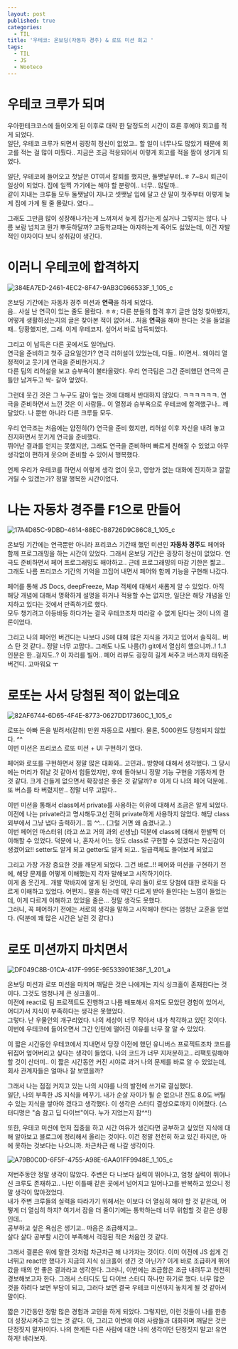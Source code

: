 ```yaml
---
layout: post
published: true
categories:
  - TIL
title: '우테코: 온보딩(자동차 경주) & 로또 미션 회고 '
tags:
  - TIL
  - JS
  - Wooteco
---
```


# 우테코 크루가 되며

우아한테크코스에 들어오게 된 이후로 대략 한 달정도의 시간이 흐른 후에야 회고를 적게 되었다.  
일단, 우테코 크루가 되면서 굉장히 정신이 없었고.. 할 일이 너무나도 많았기 때문에 회고를 적는 걸 많이 미뤘다.. 지금은 조금 적응되어서 이렇게 회고를 적을 짬이 생기게 되었다.

일단, 우테코에 들어오고 첫날은 OT여서 칼퇴를 했지만, 둘쨋날부터..ㅎ 7~8시 퇴근이 일상이 되었다. 집에 일찍 가기에는 해야 할 분량이.. 너무.. 많달까..  
같이 지내는 크루들 모두 둘쨋날이 지나고 셋쨋날 입에 달고 산 말이 첫주부터 이렇게 늦게 집에 가게 될 줄 몰랐다. 였다...

그래도 그만큼 많이 성장해나가는게 느껴져서 늦게 집가는게 싫거나 그렇지는 않다. 나름 보람 넘치고 뭔가 뿌듯하달까? 고등학교때는 야자하는게 죽어도 싫었는데, 이건 자발적인 야자이다 보니 성취감이 생긴다.

# 이러니 우테코에 합격하지

![384EA7ED-2461-4EC2-8F47-9AB3C966533F_1_105_c](https://github.com/soi-ha/soi-ha.github.io/assets/77609591/7421b124-efa5-4901-acca-cf356fc1e564)

온보딩 기간에는 자동차 경주 미션과 **연극**을 하게 되었다.  
음.. 사실 난 연극이 있는 줄도 몰랐다. ㅎㅎ; 다른 분들의 합격 후기 글만 엄청 찾아봤지, 어떻게 생활하셨는지의 글은 찾아본 적이 없어서.. 처음 **연극**을 해야 한다는 것을 들었을 때.. 당황했지만, 그래. 이게 우테코지. 싶어서 바로 납득되었다.

그리고 이 납득은 다른 곳에서도 일어났다.  
연극을 준비하고 첫주 금요일인가? 연극 리허설이 있었는데, 다들.. I이면서.. 왜이리 열정적이고 웃기게 연극을 준비한거지..?  
다른 팀의 리허설을 보고 승부욕이 불타올랐다. 우리 연극팀은 그간 준비했던 연극의 큰 틀만 남겨두고 싹- 갈아 엎었다.

그런데 웃긴 것은 그 누구도 갈아 엎는 것에 대해서 반대하지 않았다. ㅋㅋㅋㅋㅋㅋ.
연극을 준비하면서 느낀 것은 이 사람들.. 이 열정과 승부욕으로 우테코에 합격했구나.. 깨달았다. 나 뿐만 아니라 다른 크루들 모두.

우리 연극조는 처음에는 얌전히(?) 연극을 준비 했지만, 리허설 이후 자신을 내려 놓고 진지하면서 웃기게 연극을 준비했다.  
뛰어난 결과를 얻지는 못했지만, 그래도 연극을 준비하며 빠르게 친해질 수 있었고 아무 생각없이 편하게 웃으며 준비할 수 있어서 행복했다.

언제 우리가 우테코를 하면서 이렇게 생각 없이 웃고, 영양가 없는 대화에 진지하고 깔깔거릴 수 있겠는가? 정말 행복한 시간이었다.

# 나는 자동차 경주를 F1으로 만들어

![17A4D85C-9DBD-4614-88EC-B8726D9C86C8_1_105_c](https://github.com/soi-ha/soi-ha.github.io/assets/77609591/970c8565-62a3-466a-9bd4-70fc9ab314ec)

온보딩 기간에는 연극뿐만 아니라 프리코스 기간때 했던 미션인 **자동차 경주**도 페어와 함께 프로그래밍을 하는 시간이 있었다. 그래서 온보딩 기간은 굉장히 정신이 없었다. 연극도 준비하면서 페어 프로그래밍도 해야하고.. 근데 프로그래밍의 마감 기한은 짧고..  
그래도 나름 프리코스 기간의 기억을 끄집어 내면서 페어와 함께 기능을 구현해 나갔다.

페어를 통해 JS Docs, deepFreeze, Map 객체에 대해서 새롭게 알 수 있었다. 아직 해당 개념에 대해서 명확하게 설명을 하거나 적용할 수는 없지만, 일단은 해당 개념을 인지하고 있다는 것에서 만족하기로 했다.  
모두 챙기려고 아등바등 하다가는 결국 우테코조차 따라갈 수 없게 된다는 것이 나의 결론이었다.

그리고 나의 페어인 버건디는 나보다 JS에 대해 많은 지식을 가지고 있어서 솔직히.. 버스 탄 것 같다.. 정말 너무 고맙다.. 그래도 나도 나름(?) git에서 열심히 했으니까..! 1..1인분은 한..걸지도..? 이 자리를 빌어.. 페어 리뷰도 굉장히 길게 써주고 버스까지 태워준 버건디. 고마워요 ㅜ

# 로또는 사서 당첨된 적이 없는데요

![82AF6744-6D65-4F4E-8773-0627DD17360C_1_105_c](https://github.com/soi-ha/soi-ha.github.io/assets/77609591/ad905532-2cca-4c93-a79e-cb1bda209e0e)

로또는 아빠 돈을 빌려서(갈취) 만원 자동으로 사봤다. 물론, 5000원도 당첨되지 않았다. ^^  
이번 미션은 프리코스 로또 미션 + UI 구현하기 였다.

페어와 로또를 구현하면서 정말 많은 대화와.. 고민과.. 방향에 대해서 생각했다. 그 당시에는 머리가 쥐날 것 같아서 힘들었지만, 후에 돌아보니 정말 기능 구현을 기똥차게 한 것 같다. 크게 건들게 없으면서 확장성은 좋은 것 같달까?ㅎ 이게 다 나의 페어 덕분에.. 또 버스를 타 버렸지만.. 정말 너무 고맙다..

이번 미션을 통해서 class에서 private를 사용하는 이유에 대해서 조금은 알게 되었다. 이전에 나는 private라고 명시해두고선 전혀 private하게 사용하지 않았다. 해당 class 외부에서 그냥 냅다 출력하기.. 등 ^^... (그럴 거면 왜 숨겼나고..)  
이번 페어인 마스터위 (라고 쓰고 거의 과외 선생님) 덕분에 class에 대해서 한발짝 더 이해할 수 있었다. 덕분에 나, 혼자서 어느 정도 class로 구현할 수 있겠다는 자신감이 생겼어요!! setter도 알게 되고 getter도 알게 되고.. 일급객체도 들어보게 되었고

그리고 가장 가장 중요한 것을 깨닫게 되었다. 그건 바로..!! 페어와 미션을 구현하기 전에, 해당 문제를 어떻게 이해했는지 각자 말해보고 시작하기이다.  
이게 좀 웃긴게.. 개발 막바지에 알게 된 것인데, 우리 둘이 로또 당첨에 대한 로직을 다르게 이해하고 있었다. 어쩐지.. 말을 하는데 약간 다르게 받아 들인다는 느낌이 들었는데, 이게 다르게 이해하고 있었을 줄은... 정말 생각도 못했다.  
그러니, 꼭 페어하기 전에는 서로의 생각을 말하고 시작해야 한다는 엄청난 교훈을 얻었다. (덕분에 꽤 많은 시간은 날린 것 같다.)

# 로또 미션까지 마치면서

![DF049C8B-01CA-417F-995E-9E533901E38F_1_201_a](https://github.com/soi-ha/soi-ha.github.io/assets/77609591/06249d88-05a9-473f-8af6-3d51eb7d21f1)

온보딩 미션과 로또 미션을 마치며 깨달은 것은 나에게는 지식 싱크홀이 존재한다는 것이다. 그것도 엄청나게 큰 싱크홀이..  
이전에 react로 팀 프로젝트도 진행하고 나름 배포해서 유저도 모았던 경험이 있어서, 어디가서 지식이 부족하다는 생각은 못했었다.  
그렇다. 난 우물안의 개구리였다. 나의 세상이 너무 작아서 내가 착각하고 있던 것이다. 이번에 우테코에 들어오면서 그간 인턴에 떨어진 이유를 너무 잘 알 수 있었다.

이 짧은 시간동안 우테코에서 지내면서 당장 이전에 했던 유니버스 프로젝트조차 코드를 뒤집어 엎어버리고 싶다는 생각이 들었다. 나의 코드가 너무 지저분하고.. 리팩토링해야 할 것이 산더미.. 이 짧은 시간동안 커진 시야로 과거 나의 문제를 바로 알 수 있었는데, 회사 관계자들은 얼마나 잘 보였을까?

그래서 나는 점점 커지고 있는 나의 시야를 나의 발전에 쓰기로 결심했다.  
일단, 나의 부족한 JS 지식을 메꾸기. 내가 순살 자이가 될 순 없으니! 진도 8.0도 버틸 수 있는 지식을 쌓아야 겠다고 생각했다. 이 생각은 스터디 결성으로까지 이어졌다. (스터디명은 "숨 참고 딥 다이브"이다. 누가 지었는지 참^^!)

또한, 우테코 미션에 먼저 집중을 하고 시간 여유가 생긴다면 공부하고 싶었던 지식에 대해 알아보고 블로그에 정리해서 올리는 것이다. 이건 정말 천천히 하고 있긴 하지만, 아에 못하는 것보다는 나으니까. 차근차근 해 나갈 생각이다.

![A79B0C0D-6F5F-4755-A98E-6AA01FF9948E_1_105_c](https://github.com/soi-ha/soi-ha.github.io/assets/77609591/b1fcb339-9c01-4a70-9a38-6988b4160b4b)

저번주동안 정말 생각이 많았다. 주변은 다 나보다 실력이 뛰어나고, 엄청 실력이 뛰어나신 크루도 존재하고.. 나만 이틀째 같은 곳에서 넘어지고 일어나고를 반복하고 있으니 정말 생각이 많아졌었다.  
내가 주변 크루들의 실력을 따라가기 위해서는 이보다 더 열심히 해야 할 것 같은데, 어떻게 더 열심히 하지? 여기서 잠을 더 줄이기에는 통학하는데 너무 위험할 것 같은 상황인데..  
공부하고 싶은 욕심은 생기고.. 마음은 조급해지고..  
살다 살다 공부할 시간이 부족해서 걱정된 적은 처음인 것 같다.

그래서 결론은 위에 말한 것처럼 차근차근 해 나가자는 것이다. 이미 이전에 JS 쉽게 건너뛰고 react만 했다가 지금의 지식 싱크홀이 생긴 것 아닌가? 이게 바로 조급하게 뛰어 갔을 때의 안 좋은 결과라고 생각한다. 그러니, 이번에는 조급함은 조금 내려두고 천천히 경보해보고자 한다. 그래서 스터디도 딥 다이브 스터디 하나만 하기로 했다. 너무 많은 것을 하려다 보면 부담이 되고, 그러다 보면 결국 우테코 미션까지 놓치게 될 것 같아서 말이다.

짧은 기간동안 정말 많은 경험과 고민을 하게 되었다. 그렇지만, 이런 것들이 나를 한층 더 성장시켜주고 있는 것 같다. 아, 그리고 이번에 여러 사람들과 대화하며 깨달은 것은 단정짓지 말자!이다. 나의 한계든 다른 사람에 대한 나의 생각이던 단정짓지 말고! 유연하게! 바라보자.
